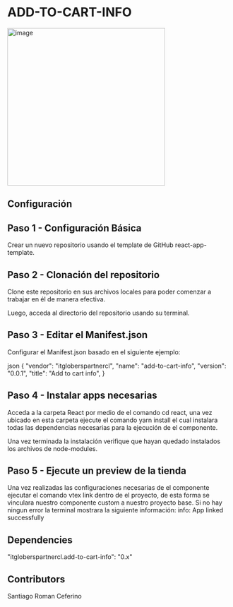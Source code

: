# ADD-TO-CART-INFO

<img width="357" alt="image" src="https://user-images.githubusercontent.com/55113386/208336707-488be361-cfab-4b36-97c7-5018401909e4.png">

## Configuración 

## Paso 1 - Configuración Básica

Crear un nuevo repositorio usando el template de GitHub react-app-template.

## Paso 2 - Clonación del repositorio

Clone este repositorio en sus archivos locales para poder comenzar a trabajar en él de manera efectiva.

Luego, acceda al directorio del repositorio usando su terminal. 

## Paso 3 - Editar el Manifest.json

Configurar el Manifest.json basado en el siguiente ejemplo:

json
{
"vendor": "itgloberspartnercl",
"name": "add-to-cart-info",
"version": "0.0.1",
"title": "Add to cart info",
}


## Paso 4 - Instalar apps necesarias

Acceda a la carpeta React por medio de el comando cd react, una vez ubicado en esta carpeta ejecute el comando yarn install el cual instalara todas las dependencias necesarias para la ejecución de el componente.

Una vez terminada la instalación verifique que hayan quedado instalados los archivos de node-modules.

## Paso 5 - Ejecute un preview de la tienda

Una vez realizadas las configuraciones necesarias de el componente  ejecutar el comando vtex link dentro de el proyecto, de esta forma se vinculara nuestro componente custom a nuestro proyecto base. Si no hay ningun error la terminal mostrara la siguiente información: info: App linked successfully

## Dependencies

"itgloberspartnercl.add-to-cart-info": "0.x"

## Contributors

Santiago Roman Ceferino
